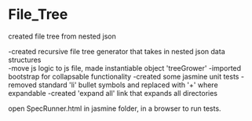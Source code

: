 # File_Tree
created file tree from nested json


-created recursive file tree generator that takes in nested json data structures </br>
-move js logic to js file, made instantiable object 'treeGrower'
-imported bootstrap for collapsable functionality
-created some jasmine unit tests
-removed standard 'li' bullet symbols and replaced with '+' where expandable
-created 'expand all' link that expands all directories


open SpecRunner.html in jasmine folder, in a browser to run tests.
